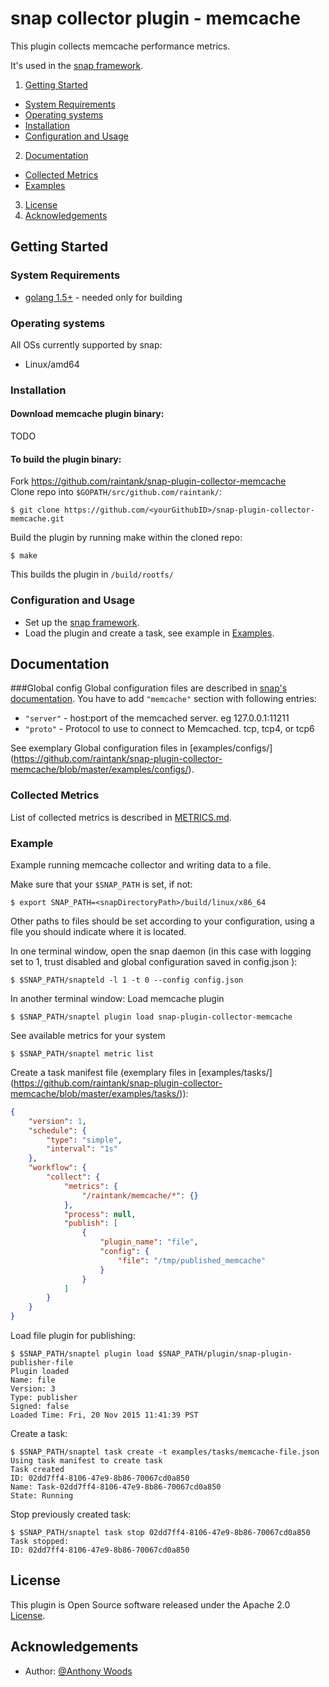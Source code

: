 # snap collector plugin - memcache
This plugin collects memcache performance metrics.  

It's used in the [snap framework](http://github.com:intelsdi-x/snap).

1. [Getting Started](#getting-started)
  * [System Requirements](#system-requirements)
  * [Operating systems](#operating-systems)
  * [Installation](#installation)
  * [Configuration and Usage](#configuration-and-usage)
2. [Documentation](#documentation)
  * [Collected Metrics](#collected-metrics)
  * [Examples](#examples)
3. [License](#license-and-authors)
4. [Acknowledgements](#acknowledgements)

## Getting Started
### System Requirements
* [golang 1.5+](https://golang.org/dl/)  - needed only for building

### Operating systems
All OSs currently supported by snap:
* Linux/amd64

### Installation
#### Download memcache plugin binary:
TODO

#### To build the plugin binary:
Fork https://github.com/raintank/snap-plugin-collector-memcache  
Clone repo into `$GOPATH/src/github.com/raintank/`:

```
$ git clone https://github.com/<yourGithubID>/snap-plugin-collector-memcache.git
```

Build the plugin by running make within the cloned repo:
```
$ make
```
This builds the plugin in `/build/rootfs/`

### Configuration and Usage
* Set up the [snap framework](https://github.com/intelsdi-x/snap/blob/master/README.md#getting-started).
* Load the plugin and create a task, see example in [Examples](https://github.com/raintank/snap-plugin-collector-memcache/blob/master/README.md#examples).

## Documentation

###Global config
Global configuration files are described in [snap's documentation](https://github.com/intelsdi-x/snap/blob/master/docs/SNAPTELD_CONFIGURATION.md). You have to add `"memcache"` section with following entries:

 - `"server"` -  host:port of the memcached server. eg 127.0.0.1:11211
 - `"proto"`  -  Protocol to use to connect to Memcached.  tcp, tcp4, or tcp6
 
See exemplary Global configuration files in [examples/configs/] (https://github.com/raintank/snap-plugin-collector-memcache/blob/master/examples/configs/).

### Collected Metrics

List of collected metrics is described in [METRICS.md](https://github.com/raintank/snap-plugin-collector-memcache/blob/master/METRICS.md).

### Example
Example running memcache collector and writing data to a file.

Make sure that your `$SNAP_PATH` is set, if not:
```
$ export SNAP_PATH=<snapDirectoryPath>/build/linux/x86_64
```
Other paths to files should be set according to your configuration, using a file you should indicate where it is located.


In one terminal window, open the snap daemon (in this case with logging set to 1,  trust disabled and global configuration saved in config.json ):
```
$ $SNAP_PATH/snapteld -l 1 -t 0 --config config.json
```

In another terminal window:
Load memcache plugin
```
$ $SNAP_PATH/snaptel plugin load snap-plugin-collector-memcache
```
See available metrics for your system
```
$ $SNAP_PATH/snaptel metric list
```

Create a task manifest file  (exemplary files in [examples/tasks/] (https://github.com/raintank/snap-plugin-collector-memcache/blob/master/examples/tasks/)):
```json
{
    "version": 1,
    "schedule": {
        "type": "simple",
        "interval": "1s"
    },
    "workflow": {
        "collect": {
            "metrics": {
                "/raintank/memcache/*": {}
            },
            "process": null,
            "publish": [
                {
                    "plugin_name": "file",
                    "config": {
                        "file": "/tmp/published_memcache"
                    }
                }
            ]
        }
    }
}
```
Load file plugin for publishing:
```
$ $SNAP_PATH/snaptel plugin load $SNAP_PATH/plugin/snap-plugin-publisher-file
Plugin loaded
Name: file
Version: 3
Type: publisher
Signed: false
Loaded Time: Fri, 20 Nov 2015 11:41:39 PST
```

Create a task:
```
$ $SNAP_PATH/snaptel task create -t examples/tasks/memcache-file.json
Using task manifest to create task
Task created
ID: 02dd7ff4-8106-47e9-8b86-70067cd0a850
Name: Task-02dd7ff4-8106-47e9-8b86-70067cd0a850
State: Running
```

Stop previously created task:
```
$ $SNAP_PATH/snaptel task stop 02dd7ff4-8106-47e9-8b86-70067cd0a850
Task stopped:
ID: 02dd7ff4-8106-47e9-8b86-70067cd0a850
```

## License
This plugin is Open Source software released under the Apache 2.0 [License](LICENSE).

## Acknowledgements
* Author: [@Anthony Woods](https://github.com/woodsaj/)
